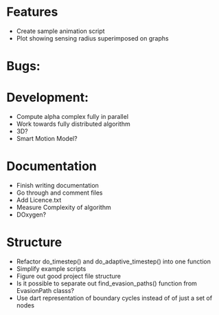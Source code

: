 # Features
 - Create sample animation script
 - Plot showing sensing radius superimposed on graphs

# Bugs:

# Development:
 - Compute alpha complex fully in parallel
 - Work towards fully distributed algorithm
 - 3D?
 - Smart Motion Model?

# Documentation
 - Finish writing documentation
 - Go through and comment files
 - Add Licence.txt
 - Measure Complexity of algorithm
 - DOxygen?
 
# Structure
 - Refactor do_timestep() and do_adaptive_timestep() into one function
 - Simplify example scripts
 - Figure out good project file structure
 - Is it possible to separate out find_evasion_paths() function from EvasionPath classs?
 - Use dart representation of boundary cycles instead of of just a set of nodes
 